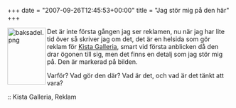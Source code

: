+++
date = "2007-09-26T12:45:53+00:00"
title = "Jag stör mig på den här"
+++

[<img src="/images/2007/09/baksadel.thumbnail.png" title="baksadel.png" alt="baksadel.png" align="left" height="128" width="86" />][1]Det är inte första gången jag ser reklamen, nu när jag har lite tid över så skriver jag om det, det är en helsida som gör reklam för [Kista Galleria][2], smart vid första anblicken då den drar ögonen till sig, men det finns en detalj som jag stör mig på. Den är markerad på bilden.

Varför? Vad gör den där? Vad är det, och vad är det tänkt att vara?

:: Kista Galleria, Reklam

<small></small>

 [1]: /images/2007/09/baksadel.png "Direct link to file"
 [2]: http://www.kistagalleria.se/
